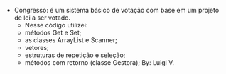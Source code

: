 * Congresso: é um sistema básico de votação com base em um projeto de lei a ser votado.
   * Nesse código utilizei:
   * métodos Get e Set;
   * as classes ArrayList e Scanner;
   * vetores;
   * estruturas de repetição e seleção;
   * métodos com retorno (classe Gestora);
By: Luigi V.
